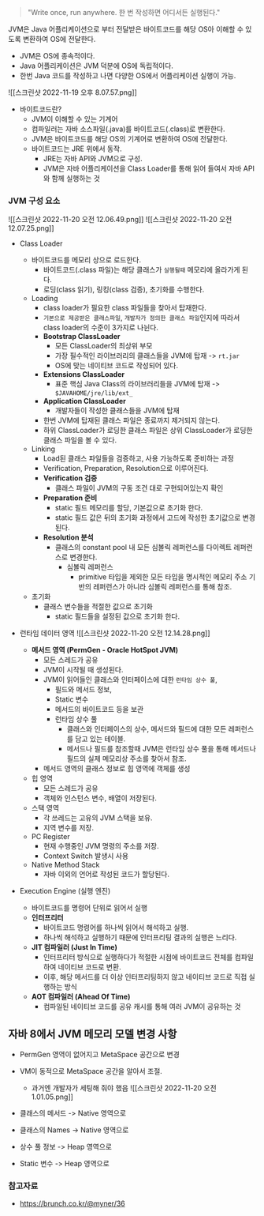 > "Write once, run anywhere. 한 번 작성하면 어디서든 실행된다."

JVM은 Java 어플리케이션으로 부터 전달받은 바이트코드를 해당 OS아 이해할 수 있도록 변환하여 OS에 전달한다.

- JVM은 OS에 종속적이다.
- Java 어플리케이션은 JVM 덕분에 OS에 독립적이다.
- 한번 Java 코드를 작성하고 나면 다양한 OS에서 어플리케이션 실행이 가능.

![[스크린샷 2022-11-19 오후 8.07.57.png]]

- 바이트코드란?
    - JVM이 이해할 수 있는 기계어
    - 컴파일러는 자바 소스파일(.java)를 바이트코드(.class)로 변환한다.
    - JVM은 바이트코드를 해당 OS의 기계어로 변환하여 OS에 전달한다.
    - 바이트코드는 JRE 위에서 동작.
        - JRE는 자바 API와 JVM으로 구성.
        - JVM은 자바 어플리케이션을 Class Loader를 통해 읽어 들여서 자바 API와 함께 실행하는 것

### JVM 구성 요소

![[스크린샷 2022-11-20 오전 12.06.49.png]]
![[스크린샷 2022-11-20 오전 12.07.25.png]]

- Class Loader
    - 바이트코드를 메모리 상으로 로드한다.
        - 바이트코드(.class 파일)는 해당 클래스가 `실행될때` 메모리에 올라가게 된다.
        - 로딩(class 읽기), 링킹(class 검증), 초기화를 수행한다.
    - Loading
        - class loader가 필요한 class 파일들을 찾아서 탑재한다.
        - `기본으로 제공받은 클래스파일`, `개발자가 정의한 클래스 파일`인지에 따라서 class loader의 수준이 3가지로 나뉜다.
        - **Bootstrap ClassLoader**
            - 모든 ClassLoader의 최상위 부모
            - 가장 필수적인 라이브러리의 클래스들을 JVM에 탑재 -> `rt.jar`
            - OS에 맞는 네이티브 코드로 작성되어 있다.
        - **Extensions ClassLoader**
            - 표준 핵심 Java Class의 라이브러리들을 JVM에 탑재 -> `$JAVAHOME/jre/lib/ext_`
        - **Application ClassLoader**
            - 개발자들이 작성한 클래스들을 JVM에 탑재
        - 한번 JVM에 탑재된 클래스 파일은 종료까지 제거되지 않는다.
        - 하위 ClassLoader가 로딩한 클래스 파일은 상위 ClassLoader가 로딩한 클래스 파일을 볼 수 있다.
    - Linking
        - Load된 클래스 파일들을 검증하고, 사용 가능하도록 준비하는 과정
        - Verification, Preparation, Resolution으로 이루어진다.
        - **Verification 검증**
            - 클래스 파일이 JVM의 구동 조건 대로 구현되어있는지 확인
        - **Preparation 준비**
            - static 필드 메모리를 할당, 기본값으로 초기화 한다.
            - static 필드 값은 뒤의 초기화 과정에서 고드에 작성한 초기값으로 변경된다.
        - **Resolution 분석**
            - 클래스의 constant pool 내 모든 심볼릭 레퍼런스를 다이렉트 레퍼런스로 변경한다.
                - 심볼릭 레퍼런스
                    - primitive 타입을 제외한 모든 타입을 명시적인 메모리 주소 기반의 레퍼런스가 아니라 심볼릭 레퍼런스를 통해 참조.
    - 초기화
        - 클래스 변수들을 적절한 값으로 초기화
            - static 필드들을 설정된 값으로 초기화 한다.

- 런타임 데이터 영역
  ![[스크린샷 2022-11-20 오전 12.14.28.png]]
    - **메서드 영역 (PermGen - Oracle HotSpot JVM)**
        - 모든 스레드가 공유
        - JVM이 시작될 때 생성된다.
        - JVM이 읽어들인 클래스와 인터페이스에 대한 `런타임 상수 풀`,
            - 필드와 메서드 정보,
            - Static 변수
            - 메서드의 바이트코드 등을 보관
            - 런타임 상수 풀
                - 클래스와 인터페이스의 상수, 메서드와 필드에 대한 모든 레퍼런스를 담고 있는 테이블.
                - 메서드나 필드를 참조할때 JVM은 런타임 상수 풀을 통해 메서드나 필드의 실제 메모리상 주소를 찾아서 참조.
        - 메서드 영역의 클래스 정보로 힙 영역에 객체를 생성
    - 힙 영역
        - 모든 스레드가 공유
        - 객체와 인스턴스 변수, 배열이 저장된다.
    - 스택 영역
        - 각 쓰레드는 고유의 JVM 스택을 보유.
        - 지역 변수를 저장.
    - PC Register
        - 현재 수행중인 JVM 명령의 주소를 저장.
        - Context Switch 발생시 사용
    - Native Method Stack
        - 자바 이외의 언어로 작성된 코드가 할당된다.
- Execution Engine (실행 엔진)
    - 바이트코드를 명령어 단위로 읽어서 실행
    - **인터프리터**
        - 바이트코드 명령어를 하나씩 읽어서 해석하고 실행.
        - 하나씩 해석하고 실행하기 때문에 인터프리팅 결과의 실행은 느리다.
    - **JIT 컴파일러 (Just In Time)**
        - 인터프리터 방식으로 실행하다가 적절한 시점에 바이트코드 전체를 컴파일하여 네이티브 코드로 변환.
        - 이후, 해당 메서드를 더 이상 인터프리팅하지 않고 네이티브 코드로 직접 실행하는 방식
    - **AOT 컴파일러 (Ahead Of Time)**
        - 컴파일된 네이티브 코드를 공유 캐시를 통해 여러 JVM이 공유하는 것

## 자바 8에서 JVM 메모리 모델 변경 사항

- PermGen 영역이 없어지고 MetaSpace 공간으로 변경
- VM이 동적으로 MetaSpace 공간을 알아서 조절.
    - 과거엔 개발자가 세팅해 줘야 했음
      ![[스크린샷 2022-11-20 오전 1.01.05.png]]

- 클래스의 메서드 -> Native 영역으로
- 클래스의 Names -> Native 영역으로
- 상수 풀 정보 -> Heap 영역으로
- Static 변수 -> Heap 영역으로

### 참고자료

- https://brunch.co.kr/@myner/36
